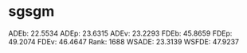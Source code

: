 # sgsgm

ADEb: 22.5534
ADEp: 23.6315
ADEv: 23.2293
FDEb: 45.8659
FDEp: 49.2074
FDEv: 46.4647
Rank: 1688
WSADE: 23.3139
WSFDE: 47.9237